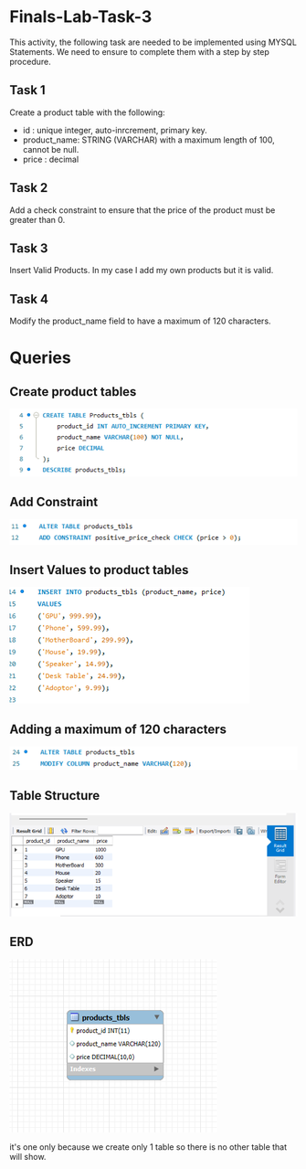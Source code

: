 # Finals-Lab-Task-3

This activity, the following task are needed to be implemented using MYSQL Statements. We need to ensure to complete them with a step by step procedure.


## Task 1 

Create a product table with the following:
 - id : unique integer, auto-inrcrement, primary key.
 - product_name: STRING (VARCHAR) with a maximum length of 100, cannot be null.
 - price : decimal

## Task 2

Add a check constraint to ensure that the price of the product must be greater than 0.

## Task 3

Insert Valid Products. In my case I add my own products but it is valid.

## Task 4

Modify the product_name field to have a maximum of 120 characters.


# Queries


## Create product tables

![image alt](https://github.com/CarlosA012/Finals-Lab-Task-3/blob/7b20fff1a9242b98f14032e5c8714b0f31ad7b9c/imgaes/product%20tables.png)

## Add Constraint

![image alt](https://github.com/CarlosA012/Finals-Lab-Task-3/blob/d186b8e345f38ab14ff331d6a7ca5c3df67f78df/imgaes/adding%20constraint.png)

## Insert Values to product tables

![image alt](https://github.com/CarlosA012/Finals-Lab-Task-3/blob/d7f4aed157c9d5a55ecd59dc2caf44d90afdbf5d/imgaes/insert%20values%20to%20product%20tables.png)

## Adding a maximum of 120 characters

![image alt](https://github.com/CarlosA012/Finals-Lab-Task-3/blob/2e0441e80a1393c0939af42b260ec7d0b6cb4ff6/imgaes/adding%20to%20120%20maximum%20char.png)

## Table Structure

![image alt](https://github.com/CarlosA012/Finals-Lab-Task-3/blob/b78e80afdf638729aba90827e834dbab8625de1c/imgaes/table%20structure%203.png)

## ERD

![image alt](https://github.com/CarlosA012/Finals-Lab-Task-3/blob/ef7c4b03e1b10356ff4554b48887a0815bb9ebf8/imgaes/erd%203.png)

it's one only because we create only 1 table so there is no other table that will show.
